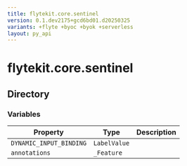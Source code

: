 ```yaml
---
title: flytekit.core.sentinel
version: 0.1.dev2175+gcd6bd01.d20250325
variants: +flyte +byoc +byok +serverless
layout: py_api
---
```


# flytekit.core.sentinel

## Directory

### Variables

| Property | Type | Description |
|-|-|-|
| `DYNAMIC_INPUT_BINDING` | `LabelValue` |  |
| `annotations` | `_Feature` |  |

